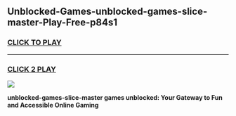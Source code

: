 
## Unblocked-Games-unblocked-games-slice-master-Play-Free-p84s1
<h3>
<a href="https://premium76.site?title=unblocked-games-slice-master&ref=10A">CLICK TO PLAY</a></h3>
<hr>

<h3>
<a href="https://premium76.site?title=unblocked-games-slice-master&ref=10A">CLICK 2 PLAY</a>
  
</h3>

<a href="https://premium76.site?title=unblocked-games-slice-master&ref=10A"><img src="https://clearcache.store/games.png"></a>


**unblocked-games-slice-master games unblocked: Your Gateway to Fun and Accessible Online Gaming**
